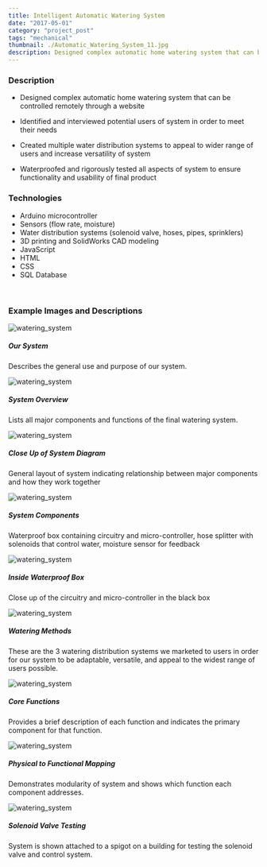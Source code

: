 ```yaml
---
title: Intelligent Automatic Watering System
date: "2017-05-01"
category: "project_post"
tags: "mechanical"
thumbnail: ./Automatic_Watering_System_11.jpg
description: Designed complex automatic home watering system that can be controlled remotely through a website.
---
```


### Description

- Designed complex automatic home watering system that can be controlled remotely through a website

- Identified and interviewed potential users of system in order to meet their needs

- Created multiple water distribution systems to appeal to wider range of users and increase versatility of system

- Waterproofed and rigorously tested all aspects of system to ensure functionality and usability of final product

### Technologies

- Arduino microcontroller
- Sensors (flow rate, moisture)
- Water distribution systems (solenoid valve, hoses, pipes, sprinklers)
- 3D printing and SolidWorks CAD modeling
- JavaScript
- HTML
- CSS
- SQL Database

<br />

### Example Images and Descriptions

<div class="card bg-light my-5 p-2">
  <img class="card-img-top border my-1" src="./Automatic_Watering_System_8.jpg" alt="watering_system">
  <div class="card-body">
    <h5 class="card-title">Our System</h5>
    <p class="card-text">Describes the general use and purpose of our system.</p>
  </div>
</div>

<div class="card bg-light my-5 p-2">
  <img class="card-img-top border my-1" src="./Automatic_Watering_System_11.jpg" alt="watering_system">
  <div class="card-body">
    <h5 class="card-title">System Overview</h5>
    <p class="card-text">Lists all major components and functions of the final watering system.</p>
  </div>
</div>

<div class="card bg-light my-5 p-2">
  <img class="card-img-top border my-1" src="./Automatic_Watering_System_12.jpg" alt="watering_system">
  <div class="card-body">
    <h5 class="card-title">Close Up of System Diagram</h5>
    <p class="card-text">General layout of system indicating relationship between major components and how they work together</p>
  </div>
</div>

<div class="card bg-light my-5 p-2">
  <img class="card-img-top border my-1" src="./Automatic_Watering_System_1.jpg" alt="watering_system">
  <div class="card-body">
    <h5 class="card-title">System Components</h5>
    <p class="card-text">Waterproof box containing circuitry and micro-controller, hose splitter with solenoids that control water, moisture sensor for feedback</p>
  </div>
</div>

<div class="card bg-light my-5 p-2">
  <img class="card-img-top border my-1" src="./Automatic_Watering_System_3.jpg" alt="watering_system">
  <div class="card-body">
    <h5 class="card-title">Inside Waterproof Box</h5>
    <p class="card-text">Close up of the circuitry and micro-controller in the black box</p>
  </div>
</div>

<div class="card bg-light my-5 p-2">
  <img class="card-img-top border my-1" src="./Automatic_Watering_System_6.jpg" alt="watering_system">
  <div class="card-body">
    <h5 class="card-title">Watering Methods</h5>
    <p class="card-text">These are the 3 watering distribution systems we marketed to users in order for our system to be adaptable, versatile, and appeal to the widest range of users possible.</p>
  </div>
</div>

<div class="card bg-light my-5 p-2">
  <img class="card-img-top border my-1" src="./Automatic_Watering_System_9.jpg" alt="watering_system">
  <div class="card-body">
    <h5 class="card-title">Core Functions</h5>
    <p class="card-text">Provides a brief description of each function and indicates the primary component for that function.</p>
  </div>
</div>

<div class="card bg-light my-5 p-2">
  <img class="card-img-top border my-1" src="./Automatic_Watering_System_10.jpg" alt="watering_system">
  <div class="card-body">
    <h5 class="card-title">Physical to Functional Mapping</h5>
    <p class="card-text">Demonstrates modularity of system and shows which function each component addresses.</p>
  </div>
</div>

<div class="card bg-light my-5 p-2">
  <img class="card-img-top border my-1" src="./Automatic_Watering_System_14.jpg" alt="watering_system">
  <div class="card-body">
    <h5 class="card-title">Solenoid Valve Testing</h5>
    <p class="card-text">System is shown attached to a spigot on a building for testing the solenoid valve and control system.</p>
  </div>
</div>
